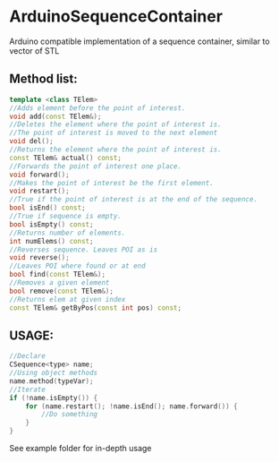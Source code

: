 # ArduinoSequenceContainer
Arduino compatible implementation of a sequence container, similar to vector of STL

## Method list:

```c++
template <class TElem>
//Adds element before the point of interest.
void add(const TElem&);
//Deletes the element where the point of interest is. 
//The point of interest is moved to the next element
void del();
//Returns the element where the point of interest is.
const TElem& actual() const;
//Forwards the point of interest one place.
void forward();
//Makes the point of interest be the first element.
void restart();
//True if the point of interest is at the end of the sequence.
bool isEnd() const;
//True if sequence is empty.
bool isEmpty() const;
//Returns number of elements.
int numElems() const; 
//Reverses sequence. Leaves POI as is
void reverse();
//Leaves POI where found or at end
bool find(const TElem&);
//Removes a given element
bool remove(const TElem&);
//Returns elem at given index
const TElem& getByPos(const int pos) const;

```

## USAGE:

```c++
//Declare
CSequence<type> name;
//Using object methods
name.method(typeVar);
//Iterate
if (!name.isEmpty()) {
	for (name.restart(); !name.isEnd(); name.forward()) {
    	//Do something
  	}
}
```

See example folder for in-depth usage
